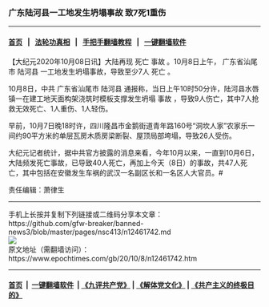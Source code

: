 ### 广东陆河县一工地发生坍塌事故 致7死1重伤
------------------------

#### [首页](https://github.com/gfw-breaker/banned-news3/blob/master/README.md) &nbsp;&nbsp;|&nbsp;&nbsp; [法轮功真相](https://github.com/begood0513/basic/blob/master/README.md)  &nbsp;&nbsp;|&nbsp;&nbsp; [手把手翻墙教程](https://github.com/gfw-breaker/guides/wiki)  &nbsp;&nbsp;|&nbsp;&nbsp; [一键翻墙软件](https://github.com/gfw-breaker/nogfw/blob/master/README.md)  



<div><p>
 【大纪元2020年10月08日讯】大陆再现
 <ok href="https://www.epochtimes.com/gb/tag/%E6%AD%BB%E4%BA%A1.html">
  死亡
 </ok>
 <ok href="https://www.epochtimes.com/gb/tag/%E4%BA%8B%E6%95%85.html">
  事故
 </ok>
 。10月8日上午，
 <ok href="https://www.epochtimes.com/gb/tag/%E5%B9%BF%E4%B8%9C%E7%9C%81%E6%B1%95%E5%B0%BE%E5%B8%82.html">
  广东省汕尾市
 </ok>
 <ok href="https://www.epochtimes.com/gb/tag/%E9%99%86%E6%B2%B3%E5%8E%BF.html">
  陆河县
 </ok>
 一工地发生坍塌事故，导致至少7人
 <ok href="https://www.epochtimes.com/gb/tag/%E6%AD%BB%E4%BA%A1.html">
  死亡
 </ok>
 。
</p>
<p>
 10月8日，中共
 <ok href="https://www.epochtimes.com/gb/tag/%E5%B9%BF%E4%B8%9C%E7%9C%81%E6%B1%95%E5%B0%BE%E5%B8%82.html">
  广东省汕尾市
 </ok>
 <ok href="https://www.epochtimes.com/gb/tag/%E9%99%86%E6%B2%B3%E5%8E%BF.html">
  陆河县
 </ok>
 通报称，当日上午10时50分许，陆河县水唇镇一在建工地天面构架浇筑时模板支撑发生坍塌
 <ok href="https://www.epochtimes.com/gb/tag/%E4%BA%8B%E6%95%85.html">
  事故
 </ok>
 ，导致9人伤亡，其中7人抢救无效死亡、1人重伤、1人轻伤。
</p>
<p>
 早前，10月7日晚18时许，四川隆昌市金鹅街道青年路160号“洞坎人家”农家乐一间约90平方米的单层瓦房木质房梁断裂、屋顶局部垮塌，导致26人受伤。
</p>
<p>
 大纪元记者统计，据中共官方披露的消息来看，今年10月以来，一直到10月6日，大陆频发死亡事故，已导致40人死亡，再加上今天（8日）的事故，共47人死亡，其中包括在安徽发生车祸的武汉一名副区长和一名区人大官员。#
</p>
<p>
 责任编辑：萧律生
</p>
</div>
<hr/>
手机上长按并复制下列链接或二维码分享本文章：<br/>
https://github.com/gfw-breaker/banned-news3/blob/master/pages/nsc413/n12461742.md <br/>
<a href='https://github.com/gfw-breaker/banned-news3/blob/master/pages/nsc413/n12461742.md'><img src='https://github.com/gfw-breaker/banned-news3/blob/master/pages/nsc413/n12461742.md.png'/></a> <br/>
原文地址（需翻墙访问）：https://www.epochtimes.com/gb/20/10/8/n12461742.htm


------------------------
#### [首页](https://github.com/gfw-breaker/banned-news3/blob/master/README.md) &nbsp;|&nbsp; [一键翻墙软件](https://github.com/gfw-breaker/nogfw/blob/master/README.md) &nbsp;| [《九评共产党》](https://github.com/gfw-breaker/9ping.md/blob/master/README.md#九评之一评共产党是什么) | [《解体党文化》](https://github.com/gfw-breaker/jtdwh.md/blob/master/README.md) | [《共产主义的终极目的》](https://github.com/gfw-breaker/gczydzjmd.md/blob/master/README.md)


<img src='http://gfw-breaker.win/banned-news3/pages/nsc413/n12461742.md' width='0px' height='0px'/>